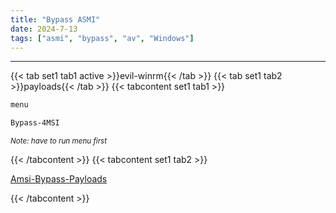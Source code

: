```yaml
---
title: "Bypass ASMI"
date: 2024-7-13
tags: ["asmi", "bypass", "av", "Windows"]
---
```


---
{{< tab set1 tab1 active >}}evil-winrm{{< /tab >}}
{{< tab set1 tab2 >}}payloads{{< /tab >}}
{{< tabcontent set1 tab1 >}}

<div>

```bash
menu
```

```bash
Bypass-4MSI
```

<small>*Note: have to run menu first*</small>

</div>

{{< /tabcontent >}}
{{< tabcontent set1 tab2 >}}

<div>

[Amsi-Bypass-Payloads](https://github.com/S3cur3Th1sSh1t/Amsi-Bypass-Powershell)

</div>

{{< /tabcontent >}}

<br>